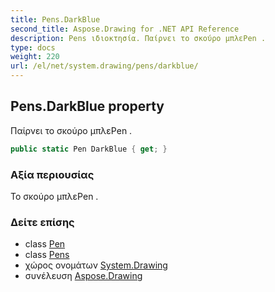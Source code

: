 ```yaml
---
title: Pens.DarkBlue
second_title: Aspose.Drawing for .NET API Reference
description: Pens ιδιοκτησία. Παίρνει το σκούρο μπλεPen .
type: docs
weight: 220
url: /el/net/system.drawing/pens/darkblue/
---
```

## Pens.DarkBlue property

Παίρνει το σκούρο μπλεPen .

```csharp
public static Pen DarkBlue { get; }
```

### Αξία περιουσίας

Το σκούρο μπλεPen .

### Δείτε επίσης

* class [Pen](../../pen/)
* class [Pens](../)
* χώρος ονομάτων [System.Drawing](../../pens/)
* συνέλευση [Aspose.Drawing](../../../)


